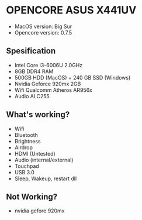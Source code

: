# OPENCORE ASUS X441UV
- MacOS version: Big Sur
- Opencore version: 0.7.5


## Spesification
- Intel Core i3-6006U 2.0GHz
- 8GB DDR4 RAM
- 500GB HDD (MacOS) + 240 GB SSD (Windows)
- Nvidia Geforce 920mx 2GB
- Wifi Qualcomm Atheros AR956x
- Audio ALC255

## What's working?
- Wifi
- Bluetooth
- Brightness
- Airdrop
- HDMI (Untested)
- Audio (internal/external)
- Touchpad
- USB 3.0
- Sleep, Wakeup, restart dll


## Not Working?
- nvidia gefore 920mx 